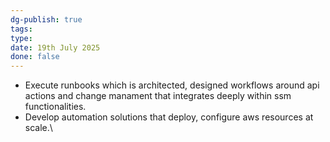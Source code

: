 ```yaml
---
dg-publish: true
tags: 
type: 
date: 19th July 2025
done: false
---
```

- Execute runbooks which is architected, designed workflows around api actions and change manament that integrates deeply within ssm functionalities. 
- Develop automation solutions that deploy, configure aws resources at scale.\



